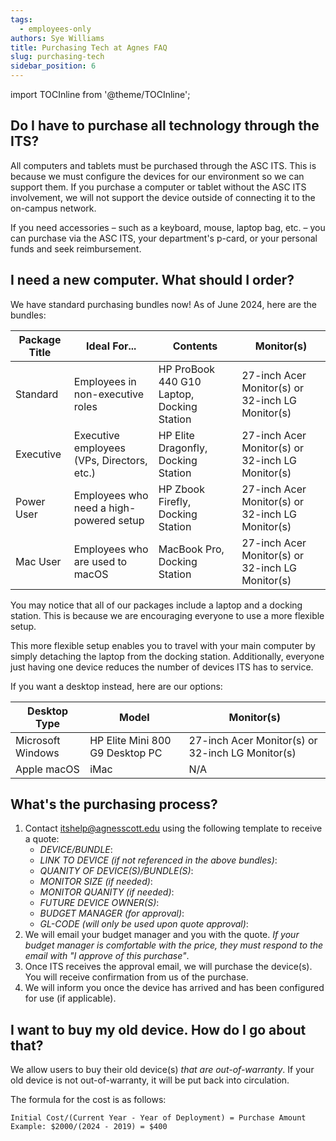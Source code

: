 ```yaml
---
tags:
  - employees-only
authors: Sye Williams
title: Purchasing Tech at Agnes FAQ
slug: purchasing-tech
sidebar_position: 6
---
```



import TOCInline from '@theme/TOCInline';  

<TOCInline toc={toc} />

## Do I have to purchase all technology through the ITS?

All computers and tablets must be purchased through the ASC ITS. This is because we must configure the devices for our environment so we can support them. If you purchase a computer or tablet without the ASC ITS involvement, we will not support the device outside of connecting it to the on-campus network.

If you need accessories – such as a keyboard, mouse, laptop bag, etc. – you can purchase via the ASC ITS, your department's p-card, or your personal funds and seek reimbursement. 

## I need a new computer. What should I order?

We have standard purchasing bundles now! As of June 2024, here are the bundles:

| Package Title | Ideal For...                               | Contents                                   | Monitor(s)                                       |
| ------------- | ------------------------------------------ | ------------------------------------------ | ------------------------------------------------ |
| Standard      | Employees in non-executive roles           | HP ProBook 440 G10 Laptop, Docking Station | 27-inch Acer Monitor(s) or 32-inch LG Monitor(s) |
| Executive     | Executive employees (VPs, Directors, etc.) | HP Elite Dragonfly, Docking Station        | 27-inch Acer Monitor(s) or 32-inch LG Monitor(s) |
| Power User    | Employees who need a high-powered setup    | HP Zbook Firefly, Docking Station          | 27-inch Acer Monitor(s) or 32-inch LG Monitor(s) |
| Mac User      | Employees who are used to macOS            | MacBook Pro, Docking Station               | 27-inch Acer Monitor(s) or 32-inch LG Monitor(s) |

You may notice that all of our packages include a laptop and a docking station. This is because we are encouraging everyone to use a more flexible setup.  

This more flexible setup enables you to travel with your main computer by simply detaching the laptop from the docking station. Additionally, everyone just having one device reduces the number of devices ITS has to service. 

If you want a desktop instead, here are our options:

| Desktop Type      | Model                           | Monitor(s)                                       |
| ----------------- | ------------------------------- | ------------------------------------------------ |
| Microsoft Windows | HP Elite Mini 800 G9 Desktop PC | 27-inch Acer Monitor(s) or 32-inch LG Monitor(s) |
| Apple macOS       | iMac                            | N/A                                              |

## What's the purchasing process?

1. Contact itshelp@agnesscott.edu using the following template to receive a quote:
	- *DEVICE/BUNDLE*:
	- *LINK TO DEVICE (if not referenced in the above bundles)*:
	- *QUANITY OF DEVICE(S)/BUNDLE(S)*:
	- *MONITOR SIZE (if needed)*:
	- *MONITOR QUANITY (if needed)*:
	- *FUTURE DEVICE OWNER(S)*:
	- *BUDGET MANAGER (for approval)*:
	- *GL-CODE (will only be used upon quote approval)*:
2. We will email your budget manager and you with the quote. *If your budget manager is comfortable with the price, they must respond to the email with "I approve of this purchase"*.
3. Once ITS receives the approval email, we will purchase the device(s). You will receive confirmation from us of the purchase.
4. We will inform you once the device has arrived and has been configured for use (if applicable).

## I want to buy my old device. How do I go about that?
We allow users to buy their old device(s) *that are out-of-warranty*. If your old device is not out-of-warranty, it will be put back into circulation.

The formula for the cost is as follows: 

```
Initial Cost/(Current Year - Year of Deployment) = Purchase Amount
Example: $2000/(2024 - 2019) = $400
```